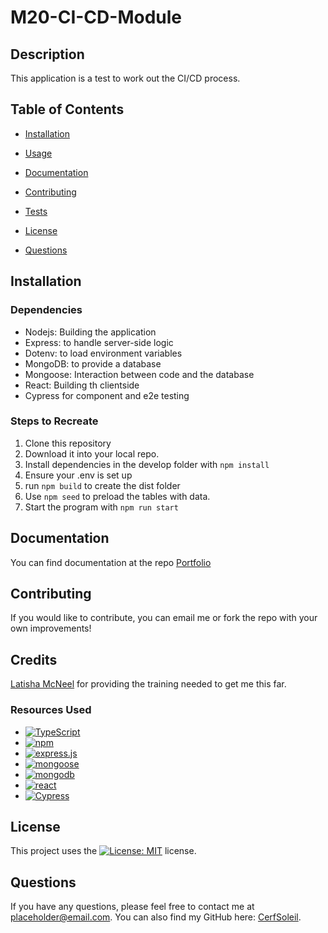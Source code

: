 # M20-CI-CD-Module
  ## Description
  This application is a test to work out the CI/CD process.

  ## Table of Contents

  - [Installation](#installation)

  - [Usage](#usage)

  - [Documentation](#documentation)

  - [Contributing](#contributing)

  - [Tests](#tests)

  - [License](#license)

  - [Questions](#questions)


  ## Installation

  ### Dependencies
  * Nodejs: Building the application
  * Express: to handle server-side logic
  * Dotenv: to load environment variables
  * MongoDB: to provide a database
  * Mongoose: Interaction between code and the database
  * React: Building th clientside
  * Cypress for component and e2e testing

  ### Steps to Recreate
  1. Clone this repository
  2. Download it into your local repo.
  3. Install dependencies in the develop folder with `npm install`
  4. Ensure your .env is set up
  5. run `npm build` to create the dist folder
  6. Use `npm seed` to preload the tables with data.
  7. Start the program with `npm run start`


  ## Documentation

  You can find documentation at the repo [Portfolio](https://github.com/CerfSoleil/M20_-CI-CD)


  ## Contributing

  If you would like to contribute, you can email me or fork the repo with your own improvements!


  ## Credits

  [Latisha McNeel](https://github.com/lmcneel) for providing the training needed to get me this far.
  
  ### Resources Used
  * [![TypeScript](https://img.shields.io/badge/TypeScript-3178C6?style=for-the-badge&logo=typescript&logoColor=white)](https://www.typescriptlang.org/)
  * [![npm](https://img.shields.io/badge/npm-CB3837?style=for-the-badge&logo=npm&logoColor=white)](https://www.npmjs.com)
  * [![express.js](https://img.shields.io/badge/Express.js-000000?logo=express&logoColor=fff&style=flat)](https://expressjs.com/)
  * [![mongoose](https://img.shields.io/badge/-Mongoose-880000?style=flat&logo=mongoose&logoColor=white)](https://mongoosejs.com/docs/)
  * [![mongodb](https://img.shields.io/badge/-MongoDB-13aa52?style=for-the-badge&logo=mongodb&logoColor=white)](https://www.mongodb.com/)
  * [![react](https://shields.io/badge/react-black?logo=react&style=for-the-badge)](https://react.dev/)
  * [![Cypress](https://img.shields.io/badge/-cypress-%23E5E5E5?logo=cypress&logoColor=058a5e)](https://www.cypress.io/)


  ## License

  This project uses the [![License: MIT](https://img.shields.io/badge/License-MIT-yellow.svg)](https://opensource.org/licenses/MIT) license.



  ## Questions

If you have any questions, please feel free to contact me at placeholder@email.com. You can also find my GitHub here: [CerfSoleil](https://github.com/CerfSoleil).
